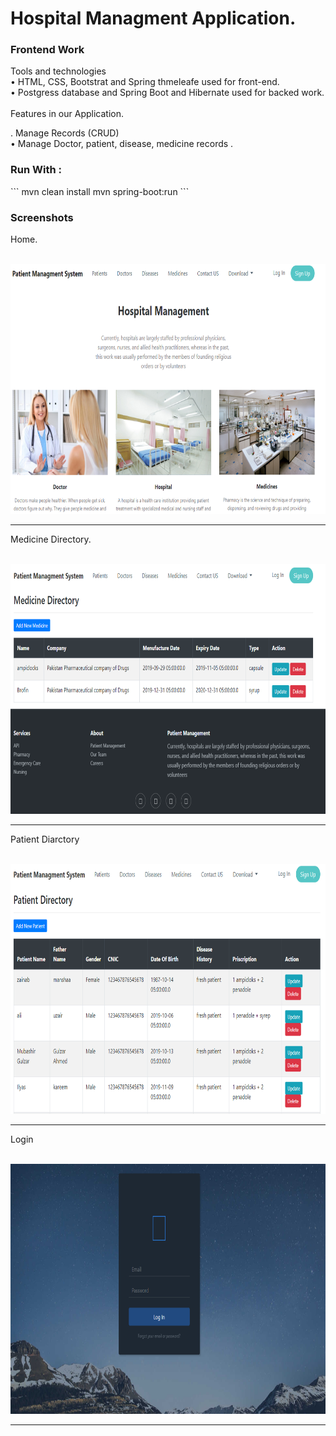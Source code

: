 # Hospital Managment Application.

<h3>Frontend Work</h3>
Tools and technologies <br/>
•	HTML, CSS, Bootstrat and Spring thmeleafe used for front-end.<br/>
•	Postgress database and Spring Boot and Hibernate used for backed work. </br><br/>
Features in our Application.<br/>

. Manage Records (CRUD)<br/>
   • Manage Doctor, patient, disease, medicine records .<br/>


<h3> Run With :</h3>
```
mvn clean install  
mvn spring-boot:run
```

<h3>Screenshots</h3>

<p>Home.</p><br>
<img src="assests/1Capture.PNG" width="700" height="400">
<hr>
<p>Medicine Directory.</p><br>
<img src="assests/2Capture.PNG" width="700" height="400">
<hr>
<p>Patient Diarctory</p><br>
<img src="assests/3Capture.PNG" width="700" height="400">
<hr>
<p>Login</p><br>
<img src="assests/4Capture.PNG" width="700" height="400">
<hr>
